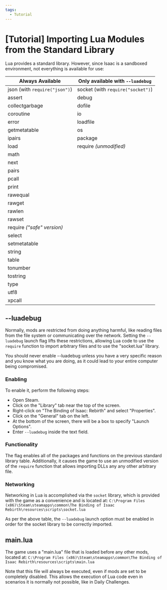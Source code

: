 ```yaml
---
tags:
  - Tutorial
---
```

# [Tutorial] Importing Lua Modules from the Standard Library

Lua provides a standard library. However, since Isaac is a sandboxed environment, not everything is available for use:

| **Always Available** | **Only available with `--luadebug`**
| -------------------- | ------------------------------------
| json (with `require("json")`) | socket (with `require("socket")`)
| assert                        | debug
| collectgarbage                | dofile
| coroutine                     | io
| error                         | loadfile
| getmetatable                  | os
| ipairs                        | package
| load                          | require *(unmodified)*
| math
| next
| pairs
| pcall
| print
| rawequal
| rawget
| rawlen
| rawset
| require *("safe" version)*
| select
| setmetatable
| string
| table
| tonumber
| tostring
| type
| utf8
| xpcall

## --luadebug

Normally, mods are restricted from doing anything harmful, like reading files from the file system or communicating over the network. Setting the `--luadebug` launch flag lifts these restrictions, allowing Lua code to use the `require` function to import arbitrary files and to use the "socket.lua" library.

You should never enable --luadebug unless you have a very specific reason and you know what you are doing, as it could lead to your entire computer being compromised.

### Enabling

To enable it, perform the following steps:

- Open Steam.
- Click on the "Library" tab near the top of the screen.
- Right-click on "The Binding of Isaac: Rebirth" and select "Properties".
- Click on the "General" tab on the left.
- At the bottom of the screen, there will be a box to specify "Launch Options".
- Enter `--luadebug` inside the text field.

### Functionality

The flag enables all of the packages and functions on the previous standard library table. Additionally, it causes the game to use an unmodified version of the `require` function that allows importing DLLs any any other arbitrary file.

### Networking

Networking in Lua is accomplished via the `socket` library, which is provided with the game as a convenience and is located at: `C:\Program Files (x86)\Steam\steamapps\common\The Binding of Isaac Rebirth\resources\scripts\socket.lua`

As per the above table, the `--luadebug` launch option must be enabled in order for the socket library to be correctly imported.

## main.lua

The game uses a "main.lua" file that is loaded before any other mods, located at: `C:\Program Files (x86)\Steam\steamapps\common\The Binding of Isaac Rebirth\resources\scripts\main.lua`

Note that this file will always be executed, even if mods are set to be completely disabled. This allows the execution of Lua code even in scenarios it is normally not possible, like in Daily Challenges.
